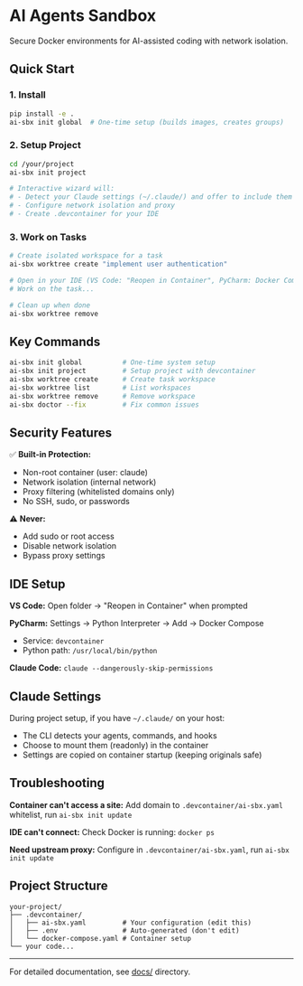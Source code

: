 # AI Agents Sandbox

Secure Docker environments for AI-assisted coding with network isolation.

## Quick Start

### 1. Install
```bash
pip install -e .
ai-sbx init global  # One-time setup (builds images, creates groups)
```

### 2. Setup Project
```bash
cd /your/project
ai-sbx init project

# Interactive wizard will:
# - Detect your Claude settings (~/.claude/) and offer to include them
# - Configure network isolation and proxy
# - Create .devcontainer for your IDE
```

### 3. Work on Tasks
```bash
# Create isolated workspace for a task
ai-sbx worktree create "implement user authentication"

# Open in your IDE (VS Code: "Reopen in Container", PyCharm: Docker Compose interpreter)
# Work on the task...

# Clean up when done
ai-sbx worktree remove
```

## Key Commands

```bash
ai-sbx init global          # One-time system setup
ai-sbx init project         # Setup project with devcontainer
ai-sbx worktree create      # Create task workspace
ai-sbx worktree list        # List workspaces
ai-sbx worktree remove      # Remove workspace
ai-sbx doctor --fix         # Fix common issues
```

## Security Features

✅ **Built-in Protection:**
- Non-root container (user: claude)
- Network isolation (internal network)
- Proxy filtering (whitelisted domains only)
- No SSH, sudo, or passwords

⚠️ **Never:**
- Add sudo or root access
- Disable network isolation
- Bypass proxy settings

## IDE Setup

**VS Code:** Open folder → "Reopen in Container" when prompted

**PyCharm:** Settings → Python Interpreter → Add → Docker Compose
- Service: `devcontainer`
- Python path: `/usr/local/bin/python`

**Claude Code:** `claude --dangerously-skip-permissions`

## Claude Settings

During project setup, if you have `~/.claude/` on your host:
- The CLI detects your agents, commands, and hooks
- Choose to mount them (readonly) in the container
- Settings are copied on container startup (keeping originals safe)

## Troubleshooting

**Container can't access a site:** Add domain to `.devcontainer/ai-sbx.yaml` whitelist, run `ai-sbx init update`

**IDE can't connect:** Check Docker is running: `docker ps`

**Need upstream proxy:** Configure in `.devcontainer/ai-sbx.yaml`, run `ai-sbx init update`

## Project Structure

```
your-project/
├── .devcontainer/
│   ├── ai-sbx.yaml         # Your configuration (edit this)
│   ├── .env                # Auto-generated (don't edit)
│   └── docker-compose.yaml # Container setup
└── your code...
```

---

For detailed documentation, see [docs/](docs/) directory.